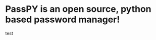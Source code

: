 <!DOCTYPE html>
<html>
<body>

<h1>PassPY is an open source, python based password manager!</h1>
<p>test</p>

</body>
</html>
